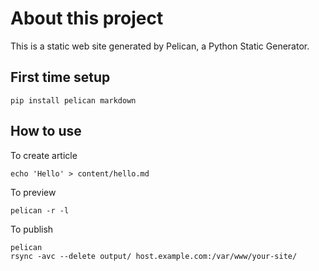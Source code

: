 # About this project

This is a static web site generated by Pelican, a Python Static Generator.

## First time setup

	pip install pelican markdown

## How to use

To create article
	
	echo 'Hello' > content/hello.md

To preview

	pelican -r -l

To publish

	pelican
	rsync -avc --delete output/ host.example.com:/var/www/your-site/
	